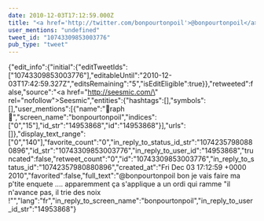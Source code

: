 ```yaml
---
date: 2010-12-03T17:12:59.000Z
title: "<a href='http://twitter.com/bonpourtonpoil'>@bonpourtonpoil</a> bon je vais faire ma p'tite enquete .... apparemment ça s'applique a un ordi qui ramme il n'avance pas, il trie des noix !″"
user_mentions: "undefined"
tweet_id: "10743309853003776"
pub_type: "tweet"
---
```

{"edit_info":{"initial":{"editTweetIds":["10743309853003776"],"editableUntil":"2010-12-03T17:42:59.327Z","editsRemaining":"5","isEditEligible":true}},"retweeted":false,"source":"<a href=\"http://seesmic.com/\" rel=\"nofollow\">Seesmic</a>","entities":{"hashtags":[],"symbols":[],"user_mentions":[{"name":"🍝raph🍝","screen_name":"bonpourtonpoil","indices":["0","15"],"id_str":"14953868","id":"14953868"}],"urls":[]},"display_text_range":["0","140"],"favorite_count":"0","in_reply_to_status_id_str":"10742357980880896","id_str":"10743309853003776","in_reply_to_user_id":"14953868","truncated":false,"retweet_count":"0","id":"10743309853003776","in_reply_to_status_id":"10742357980880896","created_at":"Fri Dec 03 17:12:59 +0000 2010","favorited":false,"full_text":"@bonpourtonpoil bon je vais faire ma p'tite enquete .... apparemment ça s'applique a un ordi qui ramme \"il n'avance pas, il trie des noix !\"","lang":"fr","in_reply_to_screen_name":"bonpourtonpoil","in_reply_to_user_id_str":"14953868"}
